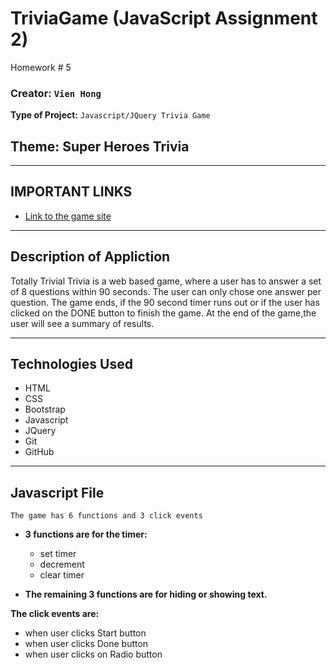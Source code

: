 # TriviaGame (JavaScript Assignment 2)

Homework # 5

### **Creator:** `Vien Hong`

**Type of Project:** `Javascript/JQuery Trivia Game`

## **Theme: Super Heroes Trivia**

---

## IMPORTANT LINKS

- [Link to the game site](https://vienhong20.github.io/TriviaGame)

---

## Description of Appliction

Totally Trivial Trivia is a web based game, where a user has to answer a set of 8 questions within 90 seconds. The user can only chose one answer per question. The game ends, if the 90 second timer runs out or if the user has clicked on the DONE button to finish the game. At the end of the game,the user will see a summary of results.

---

## Technologies Used

- HTML
- CSS
- Bootstrap
- Javascript
- JQuery
- Git
- GitHub

---

## Javascript File

`The game has 6 functions and 3 click events`

- **3 functions are for the timer:**

  - set timer
  - decrement
  - clear timer

- **The remaining 3 functions are for hiding or showing text.**

**The click events are:**

- when user clicks Start button
- when user clicks Done button
- when user clicks on Radio button
